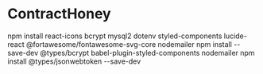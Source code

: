 # ContractHoney

npm install react-icons bcrypt mysql2 dotenv styled-components lucide-react @fortawesome/fontawesome-svg-core nodemailer
npm install --save-dev @types/bcrypt babel-plugin-styled-components nodemailer
npm install @types/jsonwebtoken --save-dev
